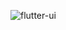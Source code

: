 ![flutter-ui](https://github.com/dongkyun2331/flutter-ui/assets/119479530/56eb7b5d-907f-4a67-80f8-8cf2c8b812ee)
